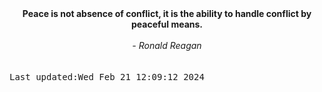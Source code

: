 
<div align="center"><b><span>Peace is not absence of conflict, it is the ability to handle conflict by peaceful means.</span></b><br><br><i> - Ronald Reagan</i></div>
<br><br><kbd>Last updated:Wed Feb 21 12:09:12 2024</kbd>